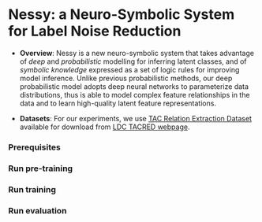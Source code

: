 # Nessy: a Neuro-Symbolic System for Label Noise Reduction

- **Overview**: Nessy is a new neuro-symbolic system that takes advantage of *deep* and *probabilistic* modelling for inferring  latent classes, 
and of *symbolic knowledge* expressed as a set of logic rules for improving model inference. Unlike previous probabilistic methods, our deep probabilistic model 
adopts deep neural networks to parameterize data distributions, thus is able to model complex feature relationships in the data and to learn high-quality 
latent feature representations.

- **Datasets**: For our experiments, we use [TAC Relation Extraction Dataset](https://nlp.stanford.edu/projects/tacred/) available for download from [LDC TACRED webpage](https://catalog.ldc.upenn.edu/LDC2018T24).


### Prerequisites


### Run pre-training


### Run training


### Run evaluation
